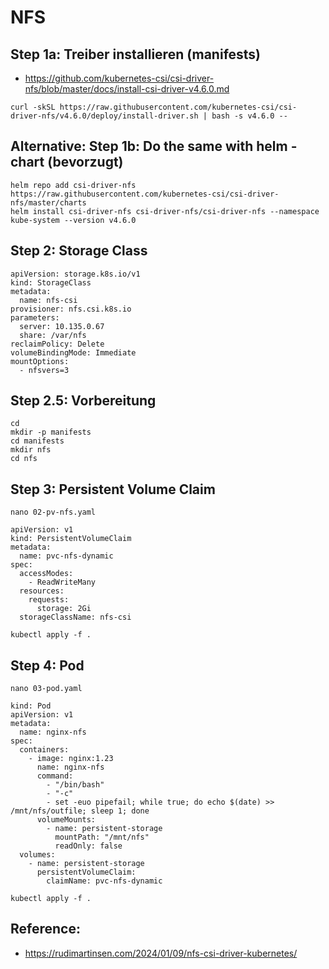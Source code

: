 # NFS 

## Step 1a: Treiber installieren (manifests)

  * https://github.com/kubernetes-csi/csi-driver-nfs/blob/master/docs/install-csi-driver-v4.6.0.md

```
curl -skSL https://raw.githubusercontent.com/kubernetes-csi/csi-driver-nfs/v4.6.0/deploy/install-driver.sh | bash -s v4.6.0 --
```

## Alternative: Step 1b: Do the same with helm - chart (bevorzugt)

```
helm repo add csi-driver-nfs https://raw.githubusercontent.com/kubernetes-csi/csi-driver-nfs/master/charts
helm install csi-driver-nfs csi-driver-nfs/csi-driver-nfs --namespace kube-system --version v4.6.0
```
## Step 2: Storage Class 

```
apiVersion: storage.k8s.io/v1
kind: StorageClass
metadata:
  name: nfs-csi
provisioner: nfs.csi.k8s.io
parameters:
  server: 10.135.0.67
  share: /var/nfs
reclaimPolicy: Delete
volumeBindingMode: Immediate
mountOptions:
  - nfsvers=3
```

## Step 2.5: Vorbereitung 

```
cd
mkdir -p manifests
cd manifests
mkdir nfs
cd nfs
```





## Step 3: Persistent Volume Claim 

```
nano 02-pv-nfs.yaml
```


```
apiVersion: v1
kind: PersistentVolumeClaim
metadata:
  name: pvc-nfs-dynamic
spec:
  accessModes:
    - ReadWriteMany
  resources:
    requests:
      storage: 2Gi
  storageClassName: nfs-csi
```

```
kubectl apply -f .
```


## Step 4: Pod 

```
nano 03-pod.yaml
```

```
kind: Pod
apiVersion: v1
metadata:
  name: nginx-nfs
spec:
  containers:
    - image: nginx:1.23
      name: nginx-nfs
      command:
        - "/bin/bash"
        - "-c"
        - set -euo pipefail; while true; do echo $(date) >> /mnt/nfs/outfile; sleep 1; done
      volumeMounts:
        - name: persistent-storage
          mountPath: "/mnt/nfs"
          readOnly: false
  volumes:
    - name: persistent-storage
      persistentVolumeClaim:
        claimName: pvc-nfs-dynamic
```

```
kubectl apply -f .
```

## Reference:

 * https://rudimartinsen.com/2024/01/09/nfs-csi-driver-kubernetes/

